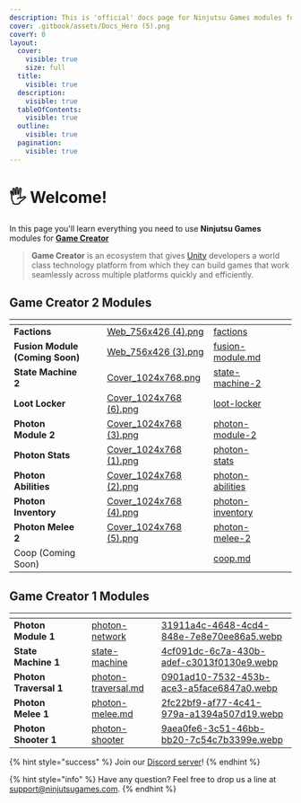 ```yaml
---
description: This is 'official' docs page for Ninjutsu Games modules for Game Creator!
cover: .gitbook/assets/Docs_Hero (5).png
coverY: 0
layout:
  cover:
    visible: true
    size: full
  title:
    visible: true
  description:
    visible: true
  tableOfContents:
    visible: true
  outline:
    visible: true
  pagination:
    visible: true
---
```


# 🖐️ Welcome!

In this page you'll learn everything you need to use **Ninjutsu Games** modules for [**Game Creator**](https://assetstore.unity.com/packages/tools/game-toolkits/game-creator-2-203069?aid=1100l36uR\&utm\_campaign=unity\_affiliate\&utm\_medium=affiliate\&utm\_source=partnerize-linkmaker)

> **Game Creator** is an ecosystem that gives [Unity](https://unity3d.com/) developers a world class technology platform from which they can build games that work seamlessly across multiple platforms quickly and efficiently.

## Game Creator 2 Modules

<table data-card-size="large" data-view="cards" data-full-width="false"><thead><tr><th></th><th data-hidden></th><th data-hidden></th><th data-hidden data-card-cover data-type="files"></th><th data-hidden data-card-target data-type="content-ref"></th><th data-hidden data-type="users" data-multiple></th><th data-hidden data-type="content-ref"></th></tr></thead><tbody><tr><td><strong>Factions</strong></td><td></td><td></td><td><a href=".gitbook/assets/Web_756x426 (4).png">Web_756x426 (4).png</a></td><td><a href="game-creator-2/factions/">factions</a></td><td></td><td></td></tr><tr><td><strong>Fusion Module (Coming Soon)</strong></td><td></td><td></td><td><a href=".gitbook/assets/Web_756x426 (3).png">Web_756x426 (3).png</a></td><td><a href="game-creator-2/fusion-module.md">fusion-module.md</a></td><td></td><td></td></tr><tr><td><strong>State Machine 2</strong></td><td></td><td></td><td><a href=".gitbook/assets/Cover_1024x768.png">Cover_1024x768.png</a></td><td><a href="game-creator-2/state-machine-2/">state-machine-2</a></td><td></td><td></td></tr><tr><td><strong>Loot Locker</strong></td><td></td><td></td><td><a href=".gitbook/assets/Cover_1024x768 (6).png">Cover_1024x768 (6).png</a></td><td><a href="game-creator-2/loot-locker/">loot-locker</a></td><td></td><td></td></tr><tr><td><strong>Photon Module 2</strong></td><td></td><td></td><td><a href=".gitbook/assets/Cover_1024x768 (3).png">Cover_1024x768 (3).png</a></td><td><a href="game-creator-2/photon-module-2/">photon-module-2</a></td><td></td><td></td></tr><tr><td><strong>Photon Stats</strong></td><td></td><td></td><td><a href=".gitbook/assets/Cover_1024x768 (1).png">Cover_1024x768 (1).png</a></td><td><a href="game-creator-2/photon-stats/">photon-stats</a></td><td></td><td></td></tr><tr><td><strong>Photon Abilities</strong></td><td></td><td></td><td><a href=".gitbook/assets/Cover_1024x768 (2).png">Cover_1024x768 (2).png</a></td><td><a href="game-creator-2/photon-abilities/">photon-abilities</a></td><td></td><td></td></tr><tr><td><strong>Photon Inventory</strong></td><td></td><td></td><td><a href=".gitbook/assets/Cover_1024x768 (4).png">Cover_1024x768 (4).png</a></td><td><a href="game-creator-2/photon-inventory/">photon-inventory</a></td><td></td><td></td></tr><tr><td><strong>Photon Melee 2</strong></td><td></td><td></td><td><a href=".gitbook/assets/Cover_1024x768 (5).png">Cover_1024x768 (5).png</a></td><td><a href="game-creator-2/photon-melee-2/">photon-melee-2</a></td><td></td><td></td></tr><tr><td>Coop (Coming Soon)</td><td></td><td></td><td></td><td><a href="game-creator-2/coop.md">coop.md</a></td><td></td><td></td></tr></tbody></table>

## Game Creator 1 Modules

<table data-view="cards"><thead><tr><th></th><th data-hidden></th><th data-hidden></th><th data-hidden data-card-target data-type="content-ref"></th><th data-hidden data-card-cover data-type="files"></th></tr></thead><tbody><tr><td><strong>Photon Module 1</strong></td><td></td><td></td><td><a href="game-creator-1/photon-network/">photon-network</a></td><td><a href=".gitbook/assets/31911a4c-4648-4cd4-848e-7e8e70ee86a5.webp">31911a4c-4648-4cd4-848e-7e8e70ee86a5.webp</a></td></tr><tr><td><strong>State Machine 1</strong></td><td></td><td></td><td><a href="game-creator-1/state-machine/">state-machine</a></td><td><a href=".gitbook/assets/4cf091dc-6c7a-430b-adef-c3013f0130e9.webp">4cf091dc-6c7a-430b-adef-c3013f0130e9.webp</a></td></tr><tr><td><strong>Photon Traversal 1</strong></td><td></td><td></td><td><a href="game-creator-1/photon-network/sub-modules/photon-traversal.md">photon-traversal.md</a></td><td><a href=".gitbook/assets/0901ad10-7532-453b-ace3-a5face6847a0.webp">0901ad10-7532-453b-ace3-a5face6847a0.webp</a></td></tr><tr><td><strong>Photon Melee 1</strong></td><td></td><td></td><td><a href="game-creator-1/photon-network/sub-modules/photon-melee.md">photon-melee.md</a></td><td><a href=".gitbook/assets/2fc22bf9-af77-4c41-979a-a1394a507d19.webp">2fc22bf9-af77-4c41-979a-a1394a507d19.webp</a></td></tr><tr><td><strong>Photon Shooter 1</strong></td><td></td><td></td><td><a href="game-creator-1/photon-network/sub-modules/photon-shooter/">photon-shooter</a></td><td><a href=".gitbook/assets/9aea0fe6-3c51-46bb-bb20-7c54c7b3399e.webp">9aea0fe6-3c51-46bb-bb20-7c54c7b3399e.webp</a></td></tr></tbody></table>

{% hint style="success" %}
&#x20;Join our [Discord server](https://discord.com/invite/99bbWBzKDX)!
{% endhint %}

{% hint style="info" %}
Have any question? Feel free to drop us a line at [support@ninjutsugames.com](mailto:support@ninjutsugames.com).
{% endhint %}

